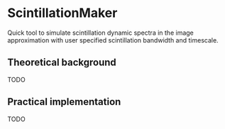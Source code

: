# ScintillationMaker
Quick tool to simulate scintillation dynamic spectra in the image approximation with user specified scintillation bandwidth and timescale.

## Theoretical background
TODO

## Practical implementation
TODO
